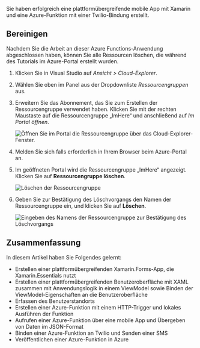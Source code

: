 Sie haben erfolgreich eine plattformübergreifende mobile App mit Xamarin und eine Azure-Funktion mit einer Twilio-Bindung erstellt.

## <a name="clean-up"></a>Bereinigen
<!---TODO: Update for sandbox?--->

Nachdem Sie die Arbeit an dieser Azure Functions-Anwendung abgeschlossen haben, können Sie alle Ressourcen löschen, die während des Tutorials im Azure-Portal erstellt wurden.

1. Klicken Sie in Visual Studio auf *Ansicht > Cloud-Explorer*.

1. Wählen Sie oben im Panel aus der Dropdownliste *Ressourcengruppen* aus.

1. Erweitern Sie das Abonnement, das Sie zum Erstellen der Ressourcengruppe verwendet haben. Klicken Sie mit der rechten Maustaste auf die Ressourcengruppe „ImHere“ und anschließend auf *Im Portal öffnen*.

    ![Öffnen Sie im Portal die Ressourcengruppe über das Cloud-Explorer-Fenster.](../media-drafts/9-open-resource-group-in-portal.png)

1. Melden Sie sich falls erforderlich in Ihrem Browser beim Azure-Portal an.

1. Im geöffneten Portal wird die Ressourcengruppe „ImHere“ angezeigt. Klicken Sie auf **Ressourcengruppe löschen**.

    ![Löschen der Ressourcengruppe](../media-drafts/9-delete-resource-group.png)

1. Geben Sie zur Bestätigung des Löschvorgangs den Namen der Ressourcengruppe ein, und klicken Sie auf **Löschen**.

    ![Eingeben des Namens der Ressourcengruppe zur Bestätigung des Löschvorgangs](../media-drafts/9-confirm-delete-resource-group.png)

## <a name="summary"></a>Zusammenfassung

In diesem Artikel haben Sie Folgendes gelernt:

- Erstellen einer plattformübergreifenden Xamarin.Forms-App, die Xamarin.Essentials nutzt
- Erstellen einer plattformübergreifenden Benutzeroberfläche mit XAML zusammen mit Anwendungslogik in einem ViewModel sowie Binden der ViewModel-Eigenschaften an die Benutzeroberfläche
- Erfassen des Benutzerstandorts
- Erstellen einer Azure-Funktion mit einem HTTP-Trigger und lokales Ausführen der Funktion
- Aufrufen einer Azure-Funktion über eine mobile App und Übergeben von Daten im JSON-Format
- Binden einer Azure-Funktion an Twilio und Senden einer SMS
- Veröffentlichen einer Azure-Funktion in Azure
